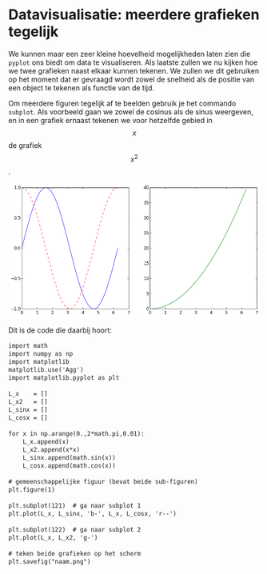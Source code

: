 # Datavisualisatie: meerdere grafieken tegelijk
   
We kunnen maar een zeer kleine hoevelheid mogelijkheden laten zien die `pyplot` ons biedt om data te visualiseren. Als laatste zullen we nu kijken hoe we twee grafieken naast elkaar kunnen tekenen. We zullen we dit gebruiken op het moment dat er gevraagd wordt zowel de snelheid als de positie van een object te tekenen als functie van de tijd.

Om meerdere figuren tegelijk af te beelden gebruik je het commando `subplot`. Als voorbeeld gaan we zowel de cosinus als de sinus weergeven, en in een grafiek ernaast tekenen we voor hetzelfde gebied in $$x$$ de grafiek $$x^2$$.

![](DubbelGrafiekExample.png)

Dit is de code die daarbij hoort:

    import math
    import numpy as np
    import matplotlib
    matplotlib.use('Agg')
    import matplotlib.pyplot as plt

    L_x    = []
    L_x2   = []
    L_sinx = []
    L_cosx = []

    for x in np.arange(0.,2*math.pi,0.01):
        L_x.append(x)
        L_x2.append(x*x)
        L_sinx.append(math.sin(x))
        L_cosx.append(math.cos(x))

    # gemeenschappelijke figuur (bevat beide sub-figuren)
    plt.figure(1)

    plt.subplot(121)  # ga naar subplot 1
    plt.plot(L_x, L_sinx, 'b-', L_x, L_cosx, 'r--')

    plt.subplot(122)  # ga naar subplot 2
    plt.plot(L_x, L_x2, 'g-')

    # teken beide grafieken op het scherm
    plt.savefig("naam.png")
